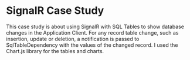 # SignalR Case Study
This case study is about using SignalR with SQL Tables to show database changes in the Application Client. For any record table change, such as insertion, update or deletion, a notification is passed to SqlTableDependency with the values of the changed record.
I used the Chart.js library for the tables and charts.
